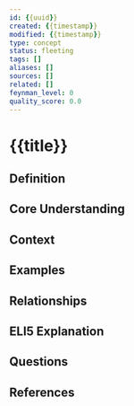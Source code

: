 ```yaml
---
id: {{uuid}}
created: {{timestamp}}
modified: {{timestamp}}
type: concept
status: fleeting
tags: []
aliases: []
sources: []
related: []
feynman_level: 0
quality_score: 0.0
---
```


# {{title}}

## Definition
<!-- Clear, concise definition of the concept -->

## Core Understanding
<!-- What is the fundamental principle or idea? -->

## Context
<!-- When and where does this concept apply? -->

## Examples
<!-- Concrete examples that illustrate the concept -->

## Relationships
<!-- How does this relate to other concepts? -->

## ELI5 Explanation
<!-- Explain this concept to a 5-year-old -->

## Questions
<!-- What questions remain about this concept? -->

## References
<!-- Sources and further reading -->